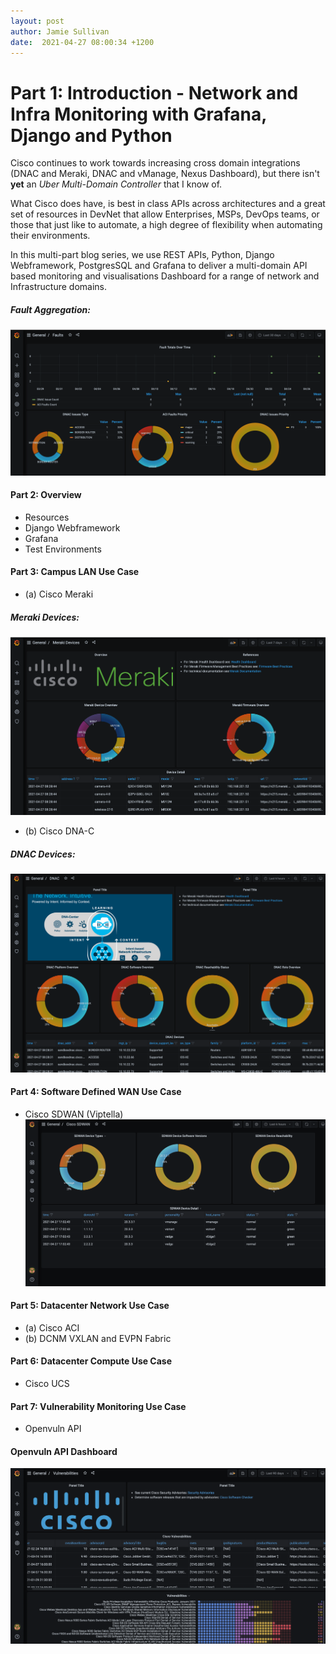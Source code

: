 ```yaml
---
layout: post
author: Jamie Sullivan
date:  2021-04-27 08:00:34 +1200
---
```

# Part 1:  Introduction - Network and Infra Monitoring with Grafana, Django and Python
Cisco continues to work towards increasing cross domain integrations (DNAC and Meraki, DNAC and vManage, Nexus Dashboard), but there isn't **yet** an *Uber Multi-Domain Controller* that I know of.  

What Cisco does have, is best in class APIs across architectures and a great set of resources in DevNet that allow Enterprises, MSPs, DevOps teams, or those that just like to automate, a high degree of flexibility when automating their environments.

In this multi-part blog series, we use REST APIs, Python, Django Webframework, PostgresSQL and Grafana to deliver a multi-domain API based monitoring and visualisations Dashboard for a range of network and Infrastructure domains.

##### Fault Aggregation:
![alt text](https://github.com/j-sulliman/j-sulliman.github.io/blob/master/Grafana.Dashboard.png?raw=true)



#### Part 2:  Overview
* Resources
* Django Webframework
* Grafana
* Test Environments

#### Part 3: Campus LAN Use Case
* (a) Cisco Meraki
##### Meraki Devices:
![alt text](https://github.com/j-sulliman/j-sulliman.github.io/blob/master/Meraki.Devices.png?raw=true)


* (b) Cisco DNA-C
##### DNAC Devices:
![alt text](https://github.com/j-sulliman/j-sulliman.github.io/blob/master/Screen%20Shot%202021-04-27%20at%209.23.26%20AM.png?raw=true)

#### Part 4: Software Defined WAN Use Case
* Cisco SDWAN (Viptella)
![alt text](https://github.com/j-sulliman/j-sulliman.github.io/blob/master/SDWAN.png?raw=true)

#### Part 5: Datacenter Network Use Case
* (a) Cisco ACI
* (b) DCNM VXLAN and EVPN Fabric

#### Part 6: Datacenter Compute Use Case
* Cisco UCS

#### Part 7: Vulnerability Monitoring Use Case
* Openvuln API
#### Openvuln API Dashboard
![alt text](https://github.com/j-sulliman/j-sulliman.github.io/blob/master/openvuln.png?raw=true)
